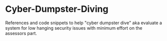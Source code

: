 # Cyber-Dumpster-Diving
References and code snippets to help "cyber dumpster dive" aka evaluate a system for low hanging security issues with minimum effort on the assessors part.  

